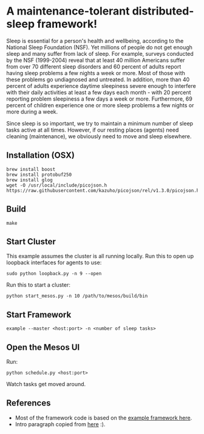 # A maintenance-tolerant distributed-sleep framework!

Sleep is essential for a person's health and wellbeing, according to the National Sleep Foundation (NSF).
Yet millions of people do not get enough sleep and many suffer from lack of sleep.
For example, surveys conducted by the NSF (1999-2004) reveal that at least 40 million Americans suffer from over 70 different sleep disorders and 60 percent of adults report having sleep problems a few nights a week or more.
Most of those with these problems go undiagnosed and untreated.
In addition, more than 40 percent of adults experience daytime sleepiness severe enough to interfere with their daily activities at least a few days each month - with 20 percent reporting problem sleepiness a few days a week or more.
Furthermore, 69 percent of children experience one or more sleep problems a few nights or more during a week.

Since sleep is so important, we try to maintain a minimum number of sleep tasks active at all times.
However, if our resting places (agents) need cleaning (maintenance), we obviously need to move and sleep elsewhere.

## Installation (OSX)
```
brew install boost
brew install protobuf250
brew install glog
wget -O /usr/local/include/picojson.h https://raw.githubusercontent.com/kazuho/picojson/rel/v1.3.0/picojson.h
```

## Build
```
make
```

## Start Cluster
This example assumes the cluster is all running locally.
Run this to open up loopback interfaces for agents to use:
```
sudo python loopback.py -n 9 --open
```

Run this to start a cluster:
```
python start_mesos.py -n 10 /path/to/mesos/build/bin
```

## Start Framework
```
example --master <host:port> -n <number of sleep tasks>
```

## Open the Mesos UI
Run:
```
python schedule.py <host:port>
```
Watch tasks get moved around.

## References

* Most of the framework code is based on the [example framework here](https://github.com/apache/mesos/blob/master/src/examples/event_call_framework.cpp).
* Intro paragraph copied from [here](http://www.apa.org/topics/sleep/why.aspx) :).
